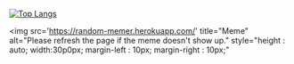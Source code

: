 
[![Top Langs](https://github-readme-stats.vercel.app/api/top-langs/?username=rohcatman&layout=compact&theme=dracula)](https://github.com/metleeha)

<img src='https://random-memer.herokuapp.com/' title="Meme" alt="Please refresh the page if the meme doesn't show up." style="height : auto; width:30p0px; margin-left : 10px; margin-right : 10px;"

<!-- Markdown -->

